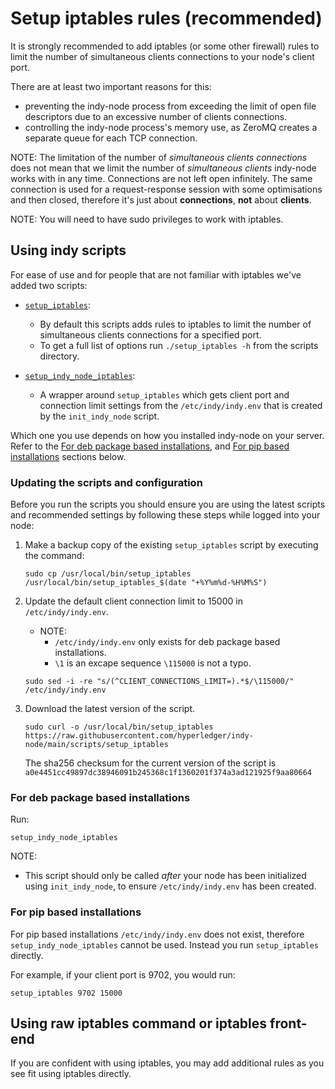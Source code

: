 # Setup iptables rules (recommended)

It is strongly recommended to add iptables (or some other firewall) rules to limit the number of simultaneous clients
connections to your node's client port.

There are at least two important reasons for this:
 - preventing the indy-node process from exceeding the limit of open file descriptors due to an excessive number of clients connections.
 - controlling the indy-node process's memory use, as ZeroMQ creates a separate queue for each TCP connection.

NOTE: The limitation of the number of *simultaneous clients connections* does not mean that we limit the
number of *simultaneous clients* indy-node works with in any time. Connections are not left open infinitely.  The same connection is used for a request-response session with some optimisations and then closed, therefore it's just about **connections**, **not** about **clients**.

NOTE: You will need to have sudo privileges to work with iptables.

## Using indy scripts

For ease of use and for people that are not familiar with iptables we've added two scripts:
 - [`setup_iptables`](https://github.com/hyperledger/indy-node/blob/main/scripts/setup_iptables):
    - By default this scripts adds rules to iptables to limit the number of simultaneous clients connections for a specified port.
    - To get a full list of options run `./setup_iptables -h` from the scripts directory.

 - [`setup_indy_node_iptables`](https://github.com/hyperledger/indy-node/blob/main/scripts/setup_indy_node_iptables):
    - A wrapper around `setup_iptables` which gets client port and connection limit settings from the `/etc/indy/indy.env` that is created by the `init_indy_node` script.

Which one you use depends on how you installed indy-node on your server.  Refer to the [For deb package based installations](#for-deb-package-based-installations), and [For pip based installations](#for-pip-based-installations) sections below.

### Updating the scripts and configuration

Before you run the scripts you should ensure you are using the latest scripts and recommended settings by following these steps while logged into your node:

1. Make a backup copy of the existing `setup_iptables` script by executing the command:
    ```
    sudo cp /usr/local/bin/setup_iptables /usr/local/bin/setup_iptables_$(date "+%Y%m%d-%H%M%S")
    ```

1. Update the default client connection limit to 15000 in `/etc/indy/indy.env`.
    - NOTE:
      - `/etc/indy/indy.env` only exists for deb package based installations.
      - `\1` is an excape sequence `\115000` is not a typo.
    ```
    sudo sed -i -re "s/(^CLIENT_CONNECTIONS_LIMIT=).*$/\115000/" /etc/indy/indy.env
    ```

1. Download the latest version of the script.
    ```
    sudo curl -o /usr/local/bin/setup_iptables https://raw.githubusercontent.com/hyperledger/indy-node/main/scripts/setup_iptables
    ```
    The sha256 checksum for the current version of the script is `a0e4451cc49897dc38946091b245368c1f1360201f374a3ad121925f9aa80664`


### For deb package based installations

Run:
```
setup_indy_node_iptables
```
NOTE:
  - This script should only be called *after* your node has been initialized using `init_indy_node`, to ensure `/etc/indy/indy.env` has been created.

### For pip based installations

For pip based installations `/etc/indy/indy.env` does not exist, therefore `setup_indy_node_iptables` cannot be used.  Instead you run `setup_iptables` directly.

For example, if your client port is 9702, you would run:
```
setup_iptables 9702 15000
```

## Using raw iptables command or iptables front-end

If you are confident with using iptables, you may add additional rules as you see fit using iptables directly.